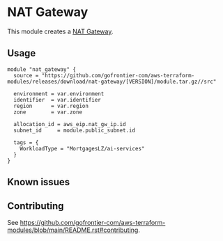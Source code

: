 # NAT Gateway

This module creates a [NAT Gateway](https://registry.terraform.io/providers/hashicorp/aws/latest/docs/resources/nat_gateway).

## Usage

```hcl
module "nat_gateway" {
  source = "https://github.com/gofrontier-com/aws-terraform-modules/releases/download/nat-gateway/[VERSION]/module.tar.gz//src"

  environment = var.environment
  identifier  = var.identifier
  region      = var.region
  zone        = var.zone

  allocation_id = aws_eip.nat_gw_ip.id
  subnet_id     = module.public_subnet.id

  tags = {
    WorkloadType = "MortgagesLZ/ai-services"
  }
}
```

## Known issues

## Contributing

See <https://github.com/gofrontier-com/aws-terraform-modules/blob/main/README.rst#contributing>.
